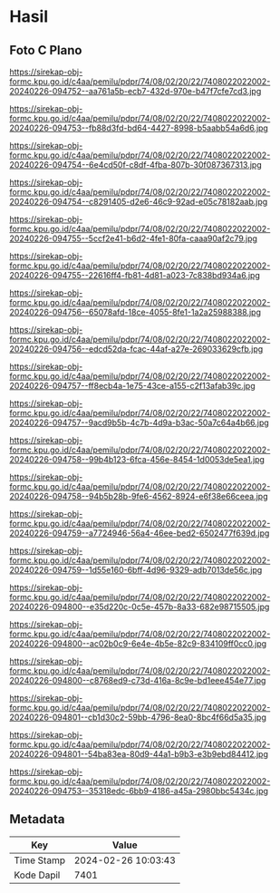 # Hasil

## Foto C Plano

https://sirekap-obj-formc.kpu.go.id/c4aa/pemilu/pdpr/74/08/02/20/22/7408022022002-20240226-094752--aa761a5b-ecb7-432d-970e-b47f7cfe7cd3.jpg

https://sirekap-obj-formc.kpu.go.id/c4aa/pemilu/pdpr/74/08/02/20/22/7408022022002-20240226-094753--fb88d3fd-bd64-4427-8998-b5aabb54a6d6.jpg

https://sirekap-obj-formc.kpu.go.id/c4aa/pemilu/pdpr/74/08/02/20/22/7408022022002-20240226-094754--6e4cd50f-c8df-4fba-807b-30f087367313.jpg

https://sirekap-obj-formc.kpu.go.id/c4aa/pemilu/pdpr/74/08/02/20/22/7408022022002-20240226-094754--c8291405-d2e6-46c9-92ad-e05c78182aab.jpg

https://sirekap-obj-formc.kpu.go.id/c4aa/pemilu/pdpr/74/08/02/20/22/7408022022002-20240226-094755--5ccf2e41-b6d2-4fe1-80fa-caaa90af2c79.jpg

https://sirekap-obj-formc.kpu.go.id/c4aa/pemilu/pdpr/74/08/02/20/22/7408022022002-20240226-094755--22616ff4-fb81-4d81-a023-7c838bd934a6.jpg

https://sirekap-obj-formc.kpu.go.id/c4aa/pemilu/pdpr/74/08/02/20/22/7408022022002-20240226-094756--65078afd-18ce-4055-8fe1-1a2a25988388.jpg

https://sirekap-obj-formc.kpu.go.id/c4aa/pemilu/pdpr/74/08/02/20/22/7408022022002-20240226-094756--edcd52da-fcac-44af-a27e-269033629cfb.jpg

https://sirekap-obj-formc.kpu.go.id/c4aa/pemilu/pdpr/74/08/02/20/22/7408022022002-20240226-094757--ff8ecb4a-1e75-43ce-a155-c2f13afab39c.jpg

https://sirekap-obj-formc.kpu.go.id/c4aa/pemilu/pdpr/74/08/02/20/22/7408022022002-20240226-094757--9acd9b5b-4c7b-4d9a-b3ac-50a7c64a4b66.jpg

https://sirekap-obj-formc.kpu.go.id/c4aa/pemilu/pdpr/74/08/02/20/22/7408022022002-20240226-094758--99b4b123-6fca-456e-8454-1d0053de5ea1.jpg

https://sirekap-obj-formc.kpu.go.id/c4aa/pemilu/pdpr/74/08/02/20/22/7408022022002-20240226-094758--94b5b28b-9fe6-4562-8924-e6f38e66ceea.jpg

https://sirekap-obj-formc.kpu.go.id/c4aa/pemilu/pdpr/74/08/02/20/22/7408022022002-20240226-094759--a7724946-56a4-46ee-bed2-6502477f639d.jpg

https://sirekap-obj-formc.kpu.go.id/c4aa/pemilu/pdpr/74/08/02/20/22/7408022022002-20240226-094759--1d55e160-6bff-4d96-9329-adb7013de56c.jpg

https://sirekap-obj-formc.kpu.go.id/c4aa/pemilu/pdpr/74/08/02/20/22/7408022022002-20240226-094800--e35d220c-0c5e-457b-8a33-682e98715505.jpg

https://sirekap-obj-formc.kpu.go.id/c4aa/pemilu/pdpr/74/08/02/20/22/7408022022002-20240226-094800--ac02b0c9-6e4e-4b5e-82c9-834109ff0cc0.jpg

https://sirekap-obj-formc.kpu.go.id/c4aa/pemilu/pdpr/74/08/02/20/22/7408022022002-20240226-094800--c8768ed9-c73d-416a-8c9e-bd1eee454e77.jpg

https://sirekap-obj-formc.kpu.go.id/c4aa/pemilu/pdpr/74/08/02/20/22/7408022022002-20240226-094801--cb1d30c2-59bb-4796-8ea0-8bc4f66d5a35.jpg

https://sirekap-obj-formc.kpu.go.id/c4aa/pemilu/pdpr/74/08/02/20/22/7408022022002-20240226-094801--54ba83ea-80d9-44a1-b9b3-e3b9ebd84412.jpg

https://sirekap-obj-formc.kpu.go.id/c4aa/pemilu/pdpr/74/08/02/20/22/7408022022002-20240226-094753--35318edc-6bb9-4186-a45a-2980bbc5434c.jpg


## Metadata

| Key        | Value               |
| ---------- | ------------------- |
| Time Stamp | 2024-02-26 10:03:43 |
| Kode Dapil | 7401                |



